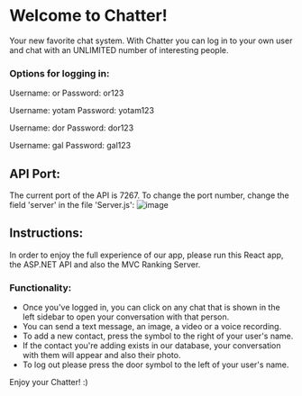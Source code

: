 
# Welcome to Chatter!

Your new favorite chat system.
With Chatter you can log in to your own user and chat with an UNLIMITED number of interesting people.

### Options for logging in:

Username: or
Password: or123

Username: yotam
Password: yotam123

Username: dor
Password: dor123

Username: gal
Password: gal123

## API Port:
The current port of the API is 7267.
To change the port number, change the field 'server' in the file 'Server.js':
![image](https://user-images.githubusercontent.com/91034418/170118209-978e44b4-6e16-4177-975f-3a36d06ede76.png)

## Instructions:
In order to enjoy the full experience of our app, please run this React app, the ASP.NET API and also the MVC Ranking Server.

### Functionality:

- Once you've logged in, you can click on any chat that is shown in the left sidebar to open your conversation with that person.
- You can send a text message, an image, a video or a voice recording.
- To add a new contact, press the symbol to the right of your user's name.
- If the contact you're adding exists in our database, your conversation with them will appear and also their photo.
- To log out please press the door symbol to the left of your user's name.

Enjoy your Chatter! :)
